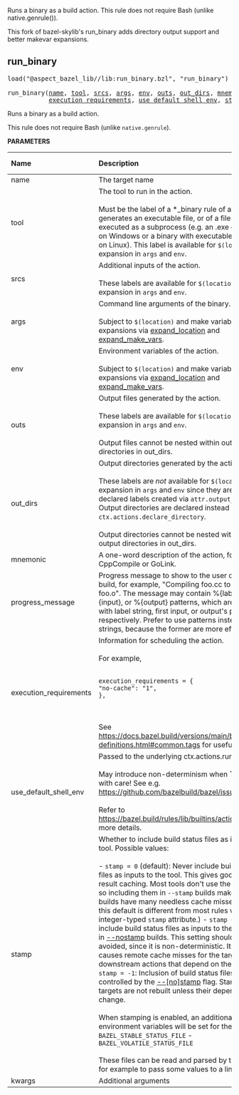 <!-- Generated with Stardoc: http://skydoc.bazel.build -->

Runs a binary as a build action. This rule does not require Bash (unlike native.genrule()).

This fork of bazel-skylib's run_binary adds directory output support and better makevar expansions.

<a id="run_binary"></a>

## run_binary

<pre>
load("@aspect_bazel_lib//lib:run_binary.bzl", "run_binary")

run_binary(<a href="#run_binary-name">name</a>, <a href="#run_binary-tool">tool</a>, <a href="#run_binary-srcs">srcs</a>, <a href="#run_binary-args">args</a>, <a href="#run_binary-env">env</a>, <a href="#run_binary-outs">outs</a>, <a href="#run_binary-out_dirs">out_dirs</a>, <a href="#run_binary-mnemonic">mnemonic</a>, <a href="#run_binary-progress_message">progress_message</a>,
           <a href="#run_binary-execution_requirements">execution_requirements</a>, <a href="#run_binary-use_default_shell_env">use_default_shell_env</a>, <a href="#run_binary-stamp">stamp</a>, <a href="#run_binary-kwargs">**kwargs</a>)
</pre>

Runs a binary as a build action.

This rule does not require Bash (unlike `native.genrule`).


**PARAMETERS**


| Name  | Description | Default Value |
| :------------- | :------------- | :------------- |
| <a id="run_binary-name"></a>name |  The target name   |  none |
| <a id="run_binary-tool"></a>tool |  The tool to run in the action.<br><br>Must be the label of a *_binary rule of a rule that generates an executable file, or of a file that can be executed as a subprocess (e.g. an .exe or .bat file on Windows or a binary with executable permission on Linux). This label is available for `$(location)` expansion in `args` and `env`.   |  none |
| <a id="run_binary-srcs"></a>srcs |  Additional inputs of the action.<br><br>These labels are available for `$(location)` expansion in `args` and `env`.   |  `[]` |
| <a id="run_binary-args"></a>args |  Command line arguments of the binary.<br><br>Subject to `$(location)` and make variable expansions via [expand_location](./expand_make_vars#expand_locations) and [expand_make_vars](./expand_make_vars).   |  `[]` |
| <a id="run_binary-env"></a>env |  Environment variables of the action.<br><br>Subject to `$(location)` and make variable expansions via [expand_location](./expand_make_vars#expand_locations) and [expand_make_vars](./expand_make_vars).   |  `{}` |
| <a id="run_binary-outs"></a>outs |  Output files generated by the action.<br><br>These labels are available for `$(location)` expansion in `args` and `env`.<br><br>Output files cannot be nested within output directories in out_dirs.   |  `[]` |
| <a id="run_binary-out_dirs"></a>out_dirs |  Output directories generated by the action.<br><br>These labels are _not_ available for `$(location)` expansion in `args` and `env` since they are not pre-declared labels created via `attr.output_list()`. Output directories are declared instead by `ctx.actions.declare_directory`.<br><br>Output directories cannot be nested within other output directories in out_dirs.   |  `[]` |
| <a id="run_binary-mnemonic"></a>mnemonic |  A one-word description of the action, for example, CppCompile or GoLink.   |  `"RunBinary"` |
| <a id="run_binary-progress_message"></a>progress_message |  Progress message to show to the user during the build, for example, "Compiling foo.cc to create foo.o". The message may contain %{label}, %{input}, or %{output} patterns, which are substituted with label string, first input, or output's path, respectively. Prefer to use patterns instead of static strings, because the former are more efficient.   |  `None` |
| <a id="run_binary-execution_requirements"></a>execution_requirements |  Information for scheduling the action.<br><br>For example,<br><br><pre><code>execution_requirements = {&#10;    "no-cache": "1",&#10;},</code></pre><br><br>See https://docs.bazel.build/versions/main/be/common-definitions.html#common.tags for useful keys.   |  `None` |
| <a id="run_binary-use_default_shell_env"></a>use_default_shell_env |  Passed to the underlying ctx.actions.run.<br><br>May introduce non-determinism when True; use with care! See e.g. https://github.com/bazelbuild/bazel/issues/4912<br><br>Refer to https://bazel.build/rules/lib/builtins/actions#run for more details.   |  `False` |
| <a id="run_binary-stamp"></a>stamp |  Whether to include build status files as inputs to the tool. Possible values:<br><br>- `stamp = 0` (default): Never include build status files as inputs to the tool.     This gives good build result caching.     Most tools don't use the status files, so including them in `--stamp` builds makes those     builds have many needless cache misses.     (Note: this default is different from most rules with an integer-typed `stamp` attribute.) - `stamp = 1`: Always include build status files as inputs to the tool, even in     [--nostamp](https://docs.bazel.build/versions/main/user-manual.html#flag--stamp) builds.     This setting should be avoided, since it is non-deterministic.     It potentially causes remote cache misses for the target and     any downstream actions that depend on the result. - `stamp = -1`: Inclusion of build status files as inputs is controlled by the     [--[no]stamp](https://docs.bazel.build/versions/main/user-manual.html#flag--stamp) flag.     Stamped targets are not rebuilt unless their dependencies change.<br><br>When stamping is enabled, an additional two environment variables will be set for the action:     - `BAZEL_STABLE_STATUS_FILE`     - `BAZEL_VOLATILE_STATUS_FILE`<br><br>These files can be read and parsed by the action, for example to pass some values to a linker.   |  `0` |
| <a id="run_binary-kwargs"></a>kwargs |  Additional arguments   |  none |


